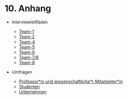 # 10. Anhang

* Interviewleitfäden
  * [Team-1](anhang/interviewleitfaden/team-1_projektleiter-innohub.md)
  * [Team-2](anhang/interviewleitfaden/Team-2_Denis-Anders.md)
  * [Team-4](anhang/interviewleitfaden/Team-4_Unitechnik_Cieplik.md)
  * [Team-5](anhang/interviewleitfaden/team-5_firma-opitz.md)
  * [Team-6](anhang/interviewleitfaden/team-6_pyschny.md)
  * [Team-7/8](anhang/interviewleitfaden/team-7-8_firma-hans-berg.md)
  * [Team-8](anhang/interviewleitfaden/team-8_striko.md)  
    
* Umfragen
  * [Professor\*in und wissenschaftliche\*r Mitarbeiter\*in](anhang/umfragen/prof-ma.md)
  * [Studenten](anhang/umfragen/StudentenUmfrage.md)
  * [Unternehmen](anhang/umfragen/unternehmen.md)
  

